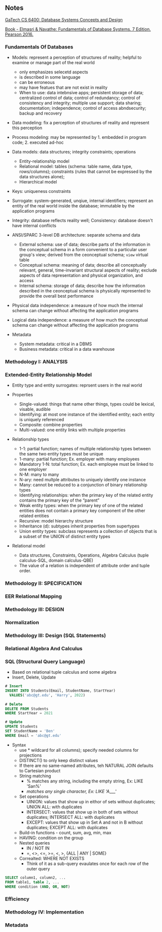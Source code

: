## Notes

[GaTech CS 6400: Database Systems Concepts and Design](https://omscs.gatech.edu/cs-6400-database-systems-concepts-and-design)

[Book - Elmasri & Navathe: Fundamentals of Database Systems. 7 Edition. Pearson 2016.](https://www.amazon.com/Fundamentals-Database-Systems-Ramez-Elmasri/dp/0133970779)

### Fundamentals Of Databases
* Models: represent a perception of structures of reality; helpful to examine or manage part of the real world
  * only emphasizes selecetd aspects
  * is described in some language
  * can be erroneous
  * may have featues that are not exist in reality
  * When to use: data intebnsive apps; persistent storage of data; centralized control of data; control of redundancy; control of consistency and integrity; multiple use support; data sharing; documentation; independence; control of access abndsecurity; backup and recovery

* Data modeling: fix a perception of structures of reality and represent this perception
* Process modeling: may be represented by 1. embedded in program code; 2. executed ad-hoc
* Data models: data structures; integrity constraints; operations
  * Entity-relationship model
  * Relational model: tables (schema: table name, data type, rows/columns); constraints (rules that cannot be expressed by the data structures alone);
  * Hierarchical model
* Keys: uniqueness constraints
* Surrogate: system-generated, unqiue, internal identifiers; represent an entity of the real world inside the database; immutable by the application programs
* Integrity: database reflects reality well; Consistency: database doesn't have internal conflicts
* ANSI/SPARC 3-level DB architecture: separate schema and data
  * External schema: use of data; describe parts of the information in the conceptual schema in a form convenient to a particular user group's view; derived from the ceonceptual schema; `view` virtual table
  * Conceptual schema: meaning of data; describe all conceptually relevant, general, time-invariant structural aspects of reality; exclude aspects of data representation and physical organization, and access
  * Internal schema: storage of data; describe how the information described in the ceonceptual schema is physically represented to provide the overall best performance 
* Physical data independence: a measure of how much the internal schema can change without affecting the application programs
* Logical data independence: a measure of how much the conceptual schema can change without affecting the application programs
* Metadata 
  * System metadata: critical in a DBMS
  * Business metadata: critical in a data warehouse  



### Methodology I: ANALYSIS

### Extended-Entity Relationship Model

* Entity type and entity surrogates: reprsent users in the real world
* Properties
  * Single-valued: things that name other things, types could be lexical, visable, audible
  * Identifying: at most one instance of the identified entity; each entity is uniquely referenced
  * Composite: combine properties
  * Multi-valued: one entity links with multiple properties
* Relationship types
  * 1-1: partial function; names of multiple relationship types between the same two entity types must be unique
  * 1-many: partial function; Ex. employer with many employees 
  * Mandatory 1-N: total function; Ex. each employee must be linked to one employer
  * N-M: many to many
  * N-ary: need multple attributes to uniquely identify one instance
  * Many: cannot be reduced to a conjunction of binary relationship types
  * Identifying relationships: when the primary key of the related entity contains the primary key of the “parent”
  * Weak entity types: when the primary key of one of the related entities does not contain a primary key component of the other related entities
  * Recursive: model hierarchy structure
  * Inheritance (d): subtypes inherit properties from supertypes
  * Union entity types: subclass represents a collection of objects that is a subset of the UNION of distinct entity types

* Relational model
  * Data structures, Constraints, Operations, Algebra Calculus (tuple calculus-SQL, domain calculus-QBE) 
  * The value of a relation is independent of attribute order and tuple order.



### Methodology II: SPECIFICATION

### EER Relational Mapping

### Methodology III: DESIGN

### Normalization

### Methodology III: Design (SQL Statements)

### Relational Algebra And Calculus

### SQL (Structural Query Language)
* Based on relational tuple calculus and some algebra
* Insert, Delete, Update

```sql
# Insert
INSERT INTO Students(Email, StudentName, StartYear)
  VALUES('abc@gt.edu', 'Harry', 2022)
  
# Delete
DELETE FROM Students
WHERE StartYear = 2021

# Update
UPDATE Students
SET StudentName = 'Ben'
WHERE Email = 'abc@gt.edu'
```

* Syntax
  - use * wildcard for all columns); specify needed columns for projections
  - DISTINCT() to only keep distinct values
  - If there are no same-named attributes, teh NATURAL JOIN defaults to Cartesian product
  - String matching
    - % matches any string, including the empty string, Ex: LIKE 'San%'
    - _matches any single character, Ex: LIKE 'A____'
  - Set operations
    - UINION: values that show up in eithor of sets without duplicates; UNION ALL: with duplicates
    - INTERSECT: values that show up in both of sets without duplicates; INTERSECT ALL: with duplicates
    - EXCEPT: values that show up in Set A and not in B without duplicates; EXCEPT ALL: with duplicates
  - Build-in functions - count, sum, avg, min, max
  - HAVING: condition on the group
  - Nested queries 
    - IN / NOT IN
    - =, <>, <=, >=, <, >, {ALL | ANY | SOME}
  - Correalted: WHERE NOT EXISTS 
    - Think of it as a sub-query evaulates once for each row of the outer query 

```sql
SELECT column1, column2, ...
FROM table1, table 2, ...
WHERE condition (AND, OR, NOT)
```






### Efficiency

### Methodology IV: Implementation

### Metadata
 
